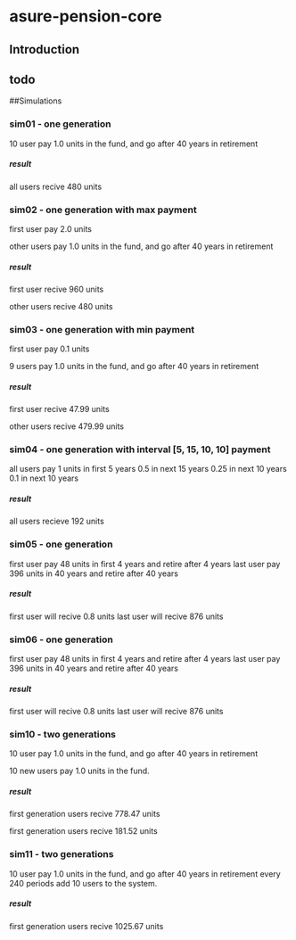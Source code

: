 # asure-pension-core

## Introduction

## todo



##Simulations


### sim01 - one generation
10 user pay 1.0 units in the fund, and go after 40 years in retirement
##### result
all users recive 480 units

### sim02 - one generation with max payment
first user pay 2.0 units 

other users pay 1.0 units in the fund, and go after 40 years in retirement
##### result
first user recive 960 units

other users recive 480 units

### sim03 - one generation with min payment
first user pay 0.1 units 

9 users pay 1.0 units in the fund, and go after 40 years in retirement
##### result
first user recive 47.99 units

other users recive 479.99 units

### sim04 - one generation with interval [5, 15, 10, 10] payment
all users pay 1 units in first 5 years
              0.5 in next 15 years
              0.25 in next 10 years
              0.1 in next 10 years
##### result
all users recieve 192 units

### sim05 - one generation
first user pay 48 units in first 4 years and retire after 4 years
last  user pay 396 units in 40 years and retire after 40 years            
##### result
first user will recive 0.8 units
last user will recive 876 units

### sim06 - one generation
first user pay 48 units in first 4 years and retire after 4 years
last  user pay 396 units in 40 years and retire after 40 years            
##### result
first user will recive 0.8 units
last user will recive 876 units

### sim10 - two generations
10 user pay 1.0 units in the fund, and go after 40 years in retirement

10 new users pay 1.0 units in the fund.
##### result
 first generation users recive 778.47 units
 
 first generation users recive 181.52 units

### sim11 - two generations
10 user pay 1.0 units in the fund, and go after 40 years in retirement
every 240 periods add 10 users to the system.

##### result
 first generation users recive 1025.67 units


  
